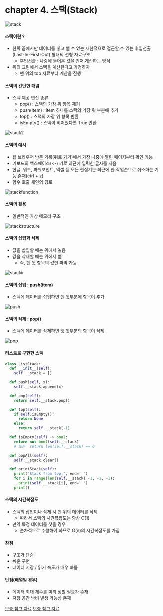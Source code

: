 # chapter 4. 스택(Stack)

![stack](https://github.com/BangYunseo/TIL/blob/main/CS/Data%20Structure/%20Image/ch4/stack.PNG)

#### 스택이란 ? 
* 한쪽 끝에서만 데이터를 넣고 뺄 수 있는 제한적으로 접근할 수 있는 후입선출(Last-In-First-Out) 형태의 선형 자료구조
  * 후입선출 : 나중에 들어온 값을 먼저 계산하는 방식
* 위의 그림에서 스택을 계산한다고 가정하자
  * 맨 위의 top 자료부터 계산을 진행

#### 스택의 간단한 개념
* 스택 제공 연산 종류
  * pop() : 스택의 가장 위 항목 제거
  * push(item) : item 하나를 스택의 가장 윗 부분에 추가
  * top() : 스택의 가장 위 항목 반환
  * isEmpty() : 스택이 비어있다면 True 반환

![stack2](https://github.com/BangYunseo/TIL/blob/main/CS/Data%20Structure/%20Image/ch4/stack2.PNG)

#### 스택의 예시
* 웹 브라우저 방문 기록(뒤로 가기)에서 가장 나중에 열린 페이지부터 확인 가능
* 키보드의 백스페이스(<-) 키로 최근에 입력한 글자를 지움
* 한글, 워드, 파워포인트, 엑셀 등 모든 편집기는 최근에 한 작업순으로 취소하는 기능 존재(ctrl + z)
* 함수 호출 체인의 경로

![stackfunction](https://github.com/BangYunseo/TIL/blob/main/CS/Data%20Structure/%20Image/ch4/stackfunction.PNG)

#### 스택의 활용
* 일반적인 가상 메모리 구조

![stackstructure](https://github.com/BangYunseo/TIL/blob/main/CS/Data%20Structure/%20Image/ch4/stackstructure.PNG)

#### 스택의 삽입과 삭제
* 값을 삽입할 때는 위에서 놓음
* 값을 삭제할 때는 위에서 뺌
  * 즉, 맨 윗 항목의 값만 파악 가능

![stackir](https://github.com/BangYunseo/TIL/blob/main/CS/Data%20Structure/%20Image/ch4/stackir.PNG)

#### 스택의 삽입 : push(item)
* 스택에 데이터를 삽입하면 맨 윗부분에 항목이 추가

![push](https://github.com/BangYunseo/TIL/blob/main/CS/Data%20Structure/%20Image/ch4/push.PNG)

#### 스택의 삭제 : pop()
* 스택에 데이터를 삭제하면 맷 윗부분의 항목이 삭제

![pop](https://github.com/BangYunseo/TIL/blob/main/CS/Data%20Structure/%20Image/ch4/pop.PNG)

#### 리스트로 구현한 스택
```py
class ListStack:
  def __init__(self):
    self.__stack = []

  def push(self, x):
    self.__stack.append(x)

  def pop(self):
    return self.__stack.pop()

  def top(self):
    if self.isEmpty():
      return None
    else:
      return self.__stack[-1]

  def isEmpty(self) -> bool:
    return not bool(self.__stack)
    # 또는  return len(self.__stack) == 0

  def popAll(self):
    self.__stack.clear()

  def printStack(self):
    print("Stack from top:", end=' ')
    for i in range(len(self.__stack) -1, -1, -1):
      print(self.__stack[i], end=' ')
    print()
```

#### 스택의 시간복잡도
* 스택의 삽입이나 삭제 시 맨 위의 데이터를 삭제
  * 따라서 스택의 시간복잡도는 항상 O(1)
* 만약 특정 데이터를 찾을 경우
  * 순차적으로 수행해야 하므로 O(n)의 시간복잡도를 가짐

#### 장점 
* 구조가 단순
* 쉬운 구현
* 데이터 저장 / 읽기 속도가 매우 빠름
    
#### 단점(배열일 경우)
* 데이터 최대 개수를 미리 정할 필요가 존재
* 저장 공간 낭비 발생 가능성 존재

[보충 참고 자료](https://velog.io/@alkwen0996/%EC%9E%90%EB%A3%8C%EA%B5%AC%EC%A1%B0-%EC%8A%A4%ED%83%9DStack)
[보충 참고 자료](https://jin-network.tistory.com/130)
